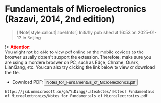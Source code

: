 # Fundamentals of Microelectronics (Razavi, 2014, 2nd edition)

> [!Note|style:callout|label:Infor]
Initially published at 16:53 on 2025-01-12 in Beijing.

!> **<span style='color:red'>Attention:</span>**<br>
You might not be able to view pdf online on the mobile devices as the broswer usually dosen't support the extension. Therefore, make sure you are using a mordern broswer on PC, such as Edge, Chrome, Quark, LianXiang, etc. You can also try clicking the link below to view or download the file.

- Download PDF: 
<button onclick="window.open('https://jsd.onmicrosoft.cn/gh/YiDingg/LatexNotes/[Notes] Fundamentals of Microelectronics/Notes_for_Fundamentals_of_Microelectronics.pdf')" type="button">Notes_for_Fundamentals_of_Microelectronics.pdf</button>

```pdf
https://jsd.onmicrosoft.cn/gh/YiDingg/LatexNotes/[Notes] Fundamentals of Microelectronics/Notes_for_Fundamentals_of_Microelectronics.pdf
```

